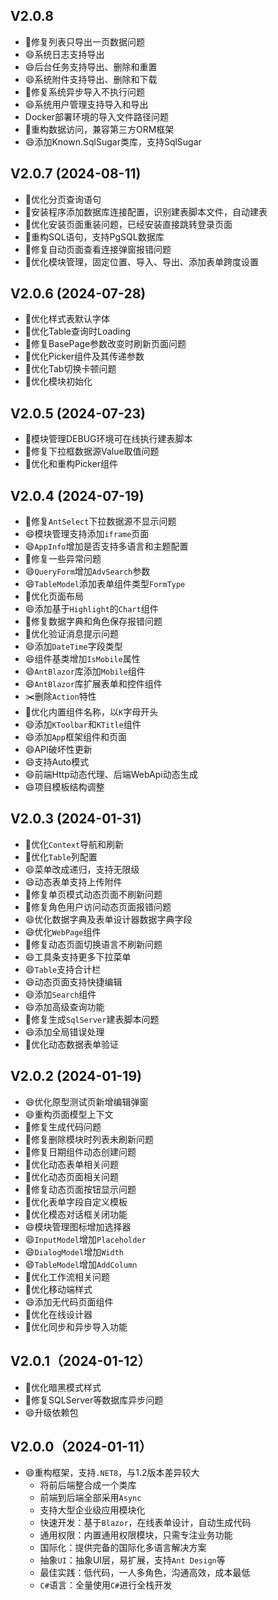 ﻿## V2.0.8

- 🐛修复列表只导出一页数据问题
- 😄系统日志支持导出
- 😄后台任务支持导出、删除和重置
- 😄系统附件支持导出、删除和下载
- 🐛修复系统异步导入不执行问题
- 😄系统用户管理支持导入和导出
- Docker部署环境的导入文件路径问题
- 🔨重构数据访问，兼容第三方ORM框架
- 😄添加Known.SqlSugar类库，支持SqlSugar

## V2.0.7 (2024-08-11)

- 🔨优化分页查询语句
- 🔨安装程序添加数据库连接配置，识别建表脚本文件，自动建表
- 🔨优化安装页面重装问题，已经安装直接跳转登录页面
- 🔨重构SQL语句，支持PgSQL数据库
- 🐛修复自动页面查看连接弹窗报错问题
- 🔨优化模块管理，固定位置、导入、导出、添加表单跨度设置

## V2.0.6 (2024-07-28)

- 🔨优化样式表默认字体
- 🔨优化Table查询时Loading
- 🐛修复BasePage参数改变时刷新页面问题
- 🔨优化Picker组件及其传递参数
- 🔨优化Tab切换卡顿问题
- 🔨优化模块初始化

## V2.0.5 (2024-07-23)

- 🔨模块管理DEBUG环境可在线执行建表脚本
- 🐛修复下拉框数据源Value取值问题
- 🔨优化和重构Picker组件

## V2.0.4 (2024-07-19)

- 🐛修复`AntSelect`下拉数据源不显示问题
- 😄模块管理支持添加`iframe`页面
- 😄`AppInfo`增加是否支持多语言和主题配置
- 🐛修复一些异常问题
- 😄`QueryForm`增加`AdvSearch`参数
- 😄`TableModel`添加表单组件类型`FormType`
- 🔨优化页面布局
- 😄添加基于`Highlight`的`Chart`组件
- 🐛修复数据字典和角色保存报错问题
- 🔨优化验证消息提示问题
- 😄添加`DateTime`字段类型
- 😄组件基类增加`IsMobile`属性
- 😄`AntBlazor`库添加`Mobile`组件
- 😄`AntBlazor`库扩展表单和控件组件
- ✂️删除`Action`特性
- 🔨优化内置组件名称，以`K`字母开头
- 😄添加`KToolbar`和`KTitle`组件
- 😄添加`App`框架组件和页面
- 😄API破坏性更新
- 😄支持Auto模式
- 😄前端Http动态代理、后端WebApi动态生成
- 😄项目模板结构调整

## V2.0.3 (2024-01-31)

- 🔨优化`Context`导航和刷新
- 🔨优化`Table`列配置
- 😄菜单改成递归，支持无限级
- 😄动态表单支持上传附件
- 🐛修复单页模式动态页面不刷新问题
- 🐛修复角色用户访问动态页面报错问题
- 😄优化数据字典及表单设计器数据字典字段
- 😄优化`WebPage`组件
- 🐛修复动态页面切换语言不刷新问题
- 😄工具条支持更多下拉菜单
- 😄`Table`支持合计栏
- 😄动态页面支持快捷编辑
- 😄添加`Search`组件
- 😄添加高级查询功能
- 🐛修复生成`SqlServer`建表脚本问题
- 😄添加全局错误处理
- 🔨优化动态数据表单验证

## V2.0.2 (2024-01-19)

- 😄优化原型测试页新增编辑弹窗
- 😄重构页面模型上下文
- 🐛修复生成代码问题
- 🐛修复删除模块时列表未刷新问题
- 🐛修复日期组件动态创建问题
- 🔨优化动态表单相关问题
- 🔨优化动态页面相关问题
- 🐛修复动态页面按钮显示问题
- 🔨优化表单字段自定义模板
- 🔨优化模态对话框关闭功能
- 😄模块管理图标增加选择器
- 😄`InputModel`增加`Placeholder`
- 😄`DialogModel`增加`Width`
- 😄`TableModel`增加`AddColumn`
- 🔨优化工作流相关问题
- 🔨优化移动端样式
- 😄添加无代码页面组件
- 🔨优化在线设计器
- 🔨优化同步和异步导入功能

## V2.0.1（2024-01-12）

- 🔨优化暗黑模式样式
- 🐛修复SQLServer等数据库异步问题
- 😄升级依赖包

## V2.0.0（2024-01-11）

- 😄重构框架，支持`.NET8`，与1.2版本差异较大
  - 将前后端整合成一个类库
  - 前端到后端全部采用`Async`
  - 支持大型企业级应用模块化
  - 快速开发：基于`Blazor`，在线表单设计，自动生成代码
  - 通用权限：内置通用权限模块，只需专注业务功能
  - 国际化：提供完备的国际化多语言解决方案
  - 抽象`UI`：抽象UI层，易扩展，支持`Ant Design`等
  - 最佳实践：低代码，一人多角色，沟通高效，成本最低
  - `C#`语言：全量使用`C#`进行全栈开发
